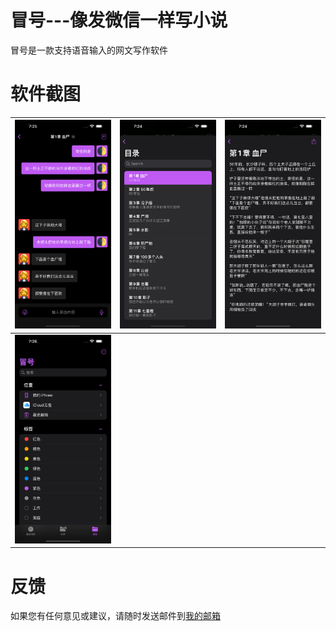 # 冒号---像发微信一样写小说

冒号是一款支持语音输入的网文写作软件

# 软件截图

![1](1.png) | ![2](2.png) | ![3](3.png)
--- | --- | ---
![4](4.png) |

# 反馈

如果您有任何意见或建议，请随时发送邮件到[我的邮箱](mailto:pop2ones@icloud.com?subject=冒号反馈)
